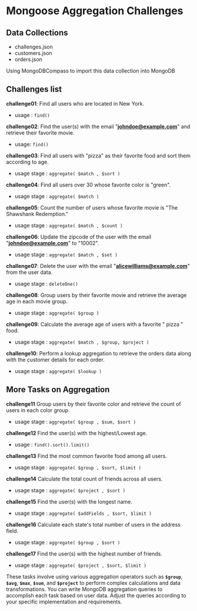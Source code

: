 # Mongoose Aggregation Challenges

## Data Collections

- challenges.json
- customers.json
- orders.json

Using MongoDBCompass to import this data collection into MongoDB

## Challenges list

**challenge01**: Find all users who are located in New York.

- usage : `find()`

**challenge02**: Find the user(s) with the email "**[johndoe@example.com](mailto:johndoe@example.com)**" and retrieve their favorite movie.

- usage: `find()`

**challenge03**: Find all users with "pizza" as their favorite food and sort them according to age.

- usage stage : `aggregate( $match , $sort )`

**challenge04**: Find all users over 30 whose favorite color is "green".

- usage stage : `aggregate( $match )`

**challenge05**: Count the number of users whose favorite movie is "The Shawshank Redemption."

- usage stage : `aggregate( $match , $count )`

**challenge06**: Update the zipcode of the user with the email "**[johndoe@example.com](mailto:johndoe@example.com)**" to "10002".

- usage stage : `aggregate( $match , $set )`

**challenge07**: Delete the user with the email "**[alicewilliams@example.com](mailto:alicewilliams@example.com)**" from the user data.

- usage stage : `deleteOne()`

**challenge08**: Group users by their favorite movie and retrieve the average age in each movie group.

- usage stage : `aggregate( $group )`

**challenge09**: Calculate the average age of users with a favorite " pizza " food.

- usage stage : `aggregate( $match , $group, $project )`

**challenge10**: Perform a lookup aggregation to retrieve the orders data along with the customer details for each order.

- usage stage : `aggregate( $lookup )`

## More Tasks on Aggregation

**challenge11** Group users by their favorite color and retrieve the count of users in each color group.

- usage stage : `aggregate( $group , $sum, $sort )`

**challenge12** Find the user(s) with the highest/Lowest age.

- usage : `find().sort().limit()`

**challenge13** Find the most common favorite food among all users.

- usage stage : `aggregate( $group , $sort, $limit )`

**challenge14** Calculate the total count of friends across all users.

- usage stage : `aggregate( $project , $sort )`

**challenge15** Find the user(s) with the longest name.

- usage stage : `aggregate( $addFields , $sort, $limit )`

**challenge16** Calculate each state's total number of users in the address field.

- usage stage : `aggregate( $group , $sort )`

**challenge17** Find the user(s) with the highest number of friends.

- usage stage : `aggregate( $project , $sort, $limit )`

These tasks involve using various aggregation operators such as **`$group`**, **`$avg`**, **`$max`**, **`$sum`**, and **`$project`** to perform complex calculations and data transformations. You can write MongoDB aggregation queries to accomplish each task based on user data. Adjust the queries according to your specific implementation and requirements.
